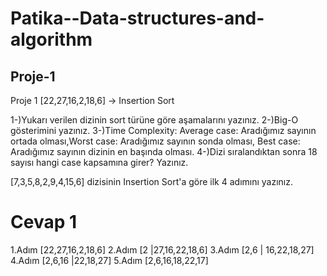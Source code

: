 # Patika--Data-structures-and-algorithm

## Proje-1

Proje 1
[22,27,16,2,18,6] -> Insertion Sort

1-)Yukarı verilen dizinin sort türüne göre aşamalarını yazınız.
2-)Big-O gösterimini yazınız.
3-)Time Complexity: Average case: Aradığımız sayının ortada olması,Worst case: Aradığımız sayının sonda olması, Best case: Aradığımız sayının dizinin en başında olması.
4-)Dizi sıralandıktan sonra 18 sayısı hangi case kapsamına girer? Yazınız.


[7,3,5,8,2,9,4,15,6] dizisinin Insertion Sort'a göre ilk 4 adımını yazınız.


# Cevap 1

 1.Adım [22,27,16,2,18,6]
 2.Adım [2 |27,16,22,18,6]
 3.Adım [2,6 | 16,22,18,27]
 4.Adım [2,6,16 |22,18,27]
 5.Adım [2,6,16,18,22,17]
